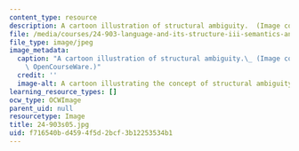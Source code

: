 ```yaml
---
content_type: resource
description: A cartoon illustration of structural ambiguity.  (Image courtesy of OCW.)
file: /media/courses/24-903-language-and-its-structure-iii-semantics-and-pragmatics-spring-2005/f716540bd4594f5d2bcf3b12253534b1_24-903s05.jpg
file_type: image/jpeg
image_metadata:
  caption: "A cartoon illustration of structural ambiguity.\_ (Image courtesy of MIT\
    \ OpenCourseWare.)"
  credit: ''
  image-alt: A cartoon illustrating the concept of structural ambiguity.
learning_resource_types: []
ocw_type: OCWImage
parent_uid: null
resourcetype: Image
title: 24-903s05.jpg
uid: f716540b-d459-4f5d-2bcf-3b12253534b1
---
```

